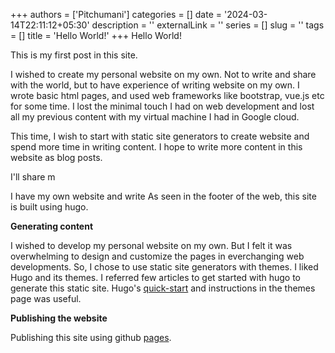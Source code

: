 +++
authors = ['Pitchumani']
categories = []
date = '2024-03-14T22:11:12+05:30'
description = ''
externalLink = ''
series = []
slug = ''
tags = []
title = 'Hello World!'
+++
Hello World!

This is my first post in this site.

I wished to create my personal website on my own. Not to write and share
with the world, but to have experience of writing website on my own. I wrote
basic html pages, and used web frameworks like bootstrap, vue.js etc for some 
time. I lost the minimal touch I had on web development and lost all my previous
content with my virtual machine I had in Google cloud.

This time, I wish to start with static site generators to create website and
spend more time in writing content. I hope to write more content in this website
as blog posts.

I'll share m

I have my own website and write
As seen in the footer of the web,
this site is built using hugo.

**Generating content**

I wished to develop my personal website on my own. But I felt it was
overwhelming to design and customize the pages in everchanging web
developments. So, I chose to use static site generators with themes.
I liked Hugo and its themes. I referred few articles to get started
with hugo to generate this static site. Hugo's
[quick-start](https://gohugo.io/getting-started/quick-start/)
and instructions in the themes page was useful.

**Publishing the website**

Publishing this site using github [pages](https://pages.github.com/).

